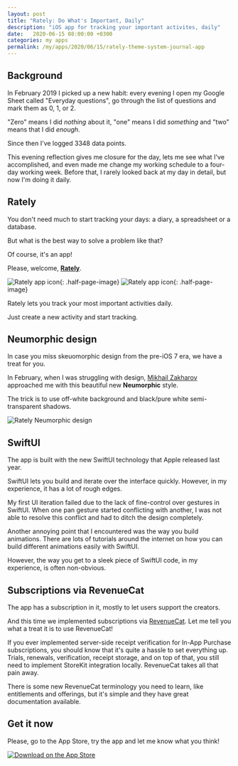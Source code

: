 ```yaml
---
layout: post
title: "Rately: Do What's Important, Daily"
description: "iOS app for tracking your important activites, daily"
date:   2020-06-15 08:00:00 +0300
categories: my apps
permalink: /my/apps/2020/06/15/rately-theme-system-journal-app
---
```


## Background

In February 2019 I picked up a new habit: every evening I open my Google Sheet called "Everyday questions", go through the list of questions and mark them as 0, 1, or 2.

"Zero" means I did _nothing_ about it, "one" means I did _something_ and "two" means that I did _enough_.

Since then I've logged 3348 data points. 

This evening reflection gives me closure for the day, lets me see what I've accomplished, and even made me change my working schedule to a four-day working week. Before that, I rarely looked back at my day in detail, but now I'm doing it daily.

## Rately

You don't need much to start tracking your days: a diary, a spreadsheet or a database.

But what is the best way to solve a problem like that?

Of course, it's an app!

Please, welcome, [**Rately**](https://rately.cc).

![Rately app icon]({{site.baseurl}}/assets/2020-05-11-rately-splash-screen.png){: .half-page-image} ![Rately app icon]({{site.baseurl}}/assets/2020-05-11-rately-screenshot.png){: .half-page-image} 

Rately lets you track your most important activities daily.

Just create a new activity and start tracking.

## Neumorphic design

In case you miss skeuomorphic design from the pre-iOS 7 era, we have a treat for you.

In February, when I was struggling with design, [Mikhail Zakharov](https://www.producthunt.com/@mike_z3) approached me with this beautiful new **Neumorphic** style.

The trick is to use off-white background and black/pure white semi-transparent shadows.

![Rately Neumorphic design]({{site.baseurl}}/assets/2020-05-11-rately-neumorphism.png)

## SwiftUI

The app is built with the new SwiftUI technology that Apple released last year.

SwiftUI lets you build and iterate over the interface quickly. However, in my experience, it has a lot of rough edges.

My first UI iteration failed due to the lack of fine-control over gestures in SwiftUI. When one pan gesture started conflicting with another, I was not able to resolve this conflict and had to ditch the design completely.

Another annoying point that I encountered was the way you build animations.
There are lots of tutorials around the internet on how you can build different animations easily with SwiftUI.

However, the way you get to a sleek piece of SwiftUI code, in my experience, is often non-obvious.

## Subscriptions via RevenueCat

The app has a subscription in it, mostly to let users support the creators. 

And this time we implemented subscriptions via [RevenueCat](https://www.revenuecat.com). Let me tell you what a treat it is to use RevenueCat!

If you ever implemented server-side receipt verification for In-App Purchase subscriptions, you should know that it's quite a hassle to set everything up. Trials, renewals, verification, receipt storage, and on top of that, you still need to implement StoreKit integration locally. RevenueCat takes all that pain away.

There is some new RevenueCat terminology you need to learn, like entitlements and offerings, but it's simple and they have great documentation available.

## Get it now

Please, go to the App Store, try the app and let me know what you think!

[![Download on the App Store]({{site.baseurl}}/assets/Download_on_the_App_Store_Badge.svg)](https://apps.apple.com/app/id1510322095)
